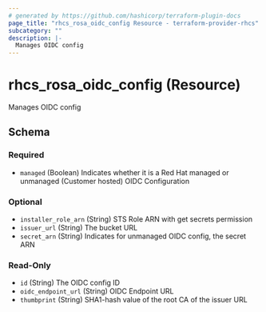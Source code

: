 ```yaml
---
# generated by https://github.com/hashicorp/terraform-plugin-docs
page_title: "rhcs_rosa_oidc_config Resource - terraform-provider-rhcs"
subcategory: ""
description: |-
  Manages OIDC config
---
```


# rhcs_rosa_oidc_config (Resource)

Manages OIDC config



<!-- schema generated by tfplugindocs -->
## Schema

### Required

- `managed` (Boolean) Indicates whether it is a Red Hat managed or unmanaged (Customer hosted) OIDC Configuration

### Optional

- `installer_role_arn` (String) STS Role ARN with get secrets permission
- `issuer_url` (String) The bucket URL
- `secret_arn` (String) Indicates for unmanaged OIDC config, the secret ARN

### Read-Only

- `id` (String) The OIDC config ID
- `oidc_endpoint_url` (String) OIDC Endpoint URL
- `thumbprint` (String) SHA1-hash value of the root CA of the issuer URL


